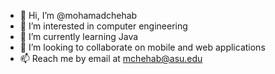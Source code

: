 - 👋 Hi, I’m @mohamadchehab
- 👀 I’m interested in computer engineering
- 🌱 I’m currently learning Java
- 💞️ I’m looking to collaborate on mobile and web applications
- 📫 Reach me by email at mchehab@asu.edu


